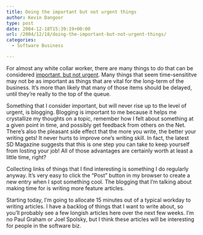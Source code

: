 ```yaml
---
title: Doing the important but not urgent things
author: Kevin Dangoor
type: post
date: 2004-12-18T15:39:19+00:00
url: /2004/12/18/doing-the-important-but-not-urgent-things/
categories:
  - Software Business

---
```

For almost any white collar worker, there are many things to do that can be considered [important, but not urgent][1]. Many things that seem time-sensititve may not be as important as things that are vital for the long-term of the business. It&#8217;s more than likely that many of those items should be delayed, until they&#8217;re really to the top of the queue.

Something that I consider important, but will never rise up to the level of urgent, is blogging. Blogging is important to me because it helps me crystallize my thoughts on a topic, remember how I felt about something at a given point in time, and possibly get feedback from others on the Net. There&#8217;s also the pleasant side effect that the more you write, the better your writing gets! It never hurts to improve one&#8217;s writing skill. In fact, the latest SD Magazine suggests that this is one step you can take to keep yourself from losting your job! All of those advantages are certainly worth at least a little time, right?

Collecting links of things that I find interesting is something I do regularly anyway. It&#8217;s very easy to click the &#8220;Post&#8221; button in my browser to create a new entry when I spot something cool. The blogging that I&#8217;m talking about making time for is writing more feature articles.

Starting today, I&#8217;m going to allocate 15 minutes out of a typical workday to writing articles. I have a backlog of things that I want to write about, so you&#8217;ll probably see a few longish articles here over the next few weeks. I&#8217;m no Paul Graham or Joel Spolsky, but I think these articles will be interesting for people in the software biz.

 [1]: http://www.nfib.com/object/1583776.html "Is It Urgent?"